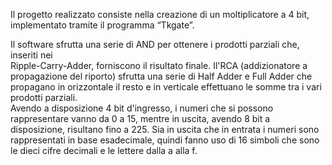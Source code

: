 Il progetto realizzato consiste nella creazione di un moltiplicatore a 4 bit, implementato tramite il 
programma “Tkgate”.  

Il software sfrutta una serie di AND per ottenere i prodotti parziali che, inseriti nei   
Ripple-Carry-Adder,  forniscono il risultato finale. Il'RCA (addizionatore a propagazione del riporto) 
sfrutta una serie di Half Adder e Full Adder che propagano in orizzontale il resto e in verticale 
effettuano le somme tra i vari prodotti parziali.  
Avendo a disposizione 4 bit d'ingresso, i numeri che si possono rappresentare vanno da 0 a 15, 
mentre in uscita, avendo 8 bit a disposizione, risultano fino a 225. Sia in uscita che in entrata i 
numeri sono rappresentati in base esadecimale, quindi fanno uso di 16 simboli che sono le dieci 
cifre decimali e le lettere dalla a alla f. 
